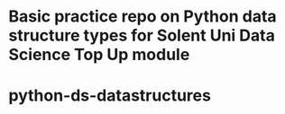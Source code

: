 # Basic practice repo on Python data structure types for Solent Uni Data Science Top Up module 
# python-ds-datastructures
